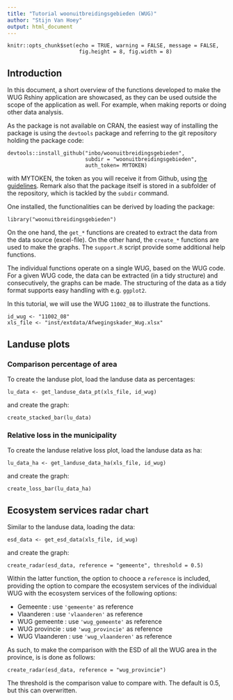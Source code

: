 ```yaml
---
title: "Tutorial woonuitbreidingsgebieden (WUG)"
author: "Stijn Van Hoey"
output: html_document
---
```



```{r setup, include=FALSE}
knitr::opts_chunk$set(echo = TRUE, warning = FALSE, message = FALSE,
                       fig.height = 8, fig.width = 8)
```

## Introduction

In this document, a short overview of the functions developed to make the WUG Rshiny application are showcased, as they can be used outside the scope of the application as well. For example, when making reports or doing other data analysis.

As the package is not available on CRAN, the easiest way of installing the package is using the `devtools` package and referring to the git repository holding the package code:

```
devtools::install_github("inbo/woonuitbreidingsgebieden", 
                         subdir = "woonuitbreidingsgebieden",
                         auth_token= MYTOKEN)
```
with MYTOKEN, the token as you will receive it from Github, using [the guidelines]( https://github.com/settings/tokens). Remark also that the package itself is stored in a subfolder of the repository, which is tackled by the `subdir` command.

One installed, the functionalities can be derived by loading the package:

```{r loadfun}
library("woonuitbreidingsgebieden")
```

On the one hand, the `get_*` functions are created to extract the data from the data source (excel-file). On the other hand, the `create_*` functions are used to make the graphs. The `support.R` script provide some additional help functions.

The individual functions operate on a single WUG, based on the WUG code. For a given WUG code, the data can be extracted (in a tidy structure) and consecutively, the graphs can be made. The structuring of the data as a tidy format supports easy handling with e.g. `ggplot2`.

In this tutorial, we will use the WUG `11002_08` to illustrate the functions.

```{r }
id_wug <- "11002_08"
xls_file <- "inst/extdata/Afwegingskader_Wug.xlsx"
```

## Landuse plots

### Comparison percentage of area

To create the landuse plot, load the landuse data as percentages:

```{r landuse_load_pt}
lu_data <- get_landuse_data_pt(xls_file, id_wug)
```

and create the graph:
```{r landuse_plot_stack}
create_stacked_bar(lu_data)
```

### Relative loss in the municipality

To create the landuse relative loss plot, load the landuse data as ha:

```{r landuse_load_ha}
lu_data_ha <- get_landuse_data_ha(xls_file, id_wug)
```

and create the graph:
```{r landuse_plot_loss}
create_loss_bar(lu_data_ha)
```

## Ecosystem services radar chart

Similar to the landuse data, loading the data:

```{r esd_load}
esd_data <- get_esd_data(xls_file, id_wug)
```

and create the graph:
```{r esd_plot}
create_radar(esd_data, reference = "gemeente", threshold = 0.5)
```

Within the latter function, the option to chooce a `reference` is included, providing the option to compare the ecosystem services of the individual WUG with the ecosystem services of the following options:

* Gemeente : use `'gemeente'` as reference
* Vlaanderen : use `'vlaanderen'` as reference
* WUG gemeente : use `'wug_gemeente'` as reference
* WUG provincie : use `'wug_provincie'` as reference
* WUG Vlaanderen : use `'wug_vlaanderen'` as reference

As such, to make the comparison with the ESD of all the WUG area in the province, is is done as follows:
```{r esd_plot_province}
create_radar(esd_data, reference = "wug_provincie")
```

The threshold is the comparison value to compare with. The default is 0.5, but this can overwritten.




